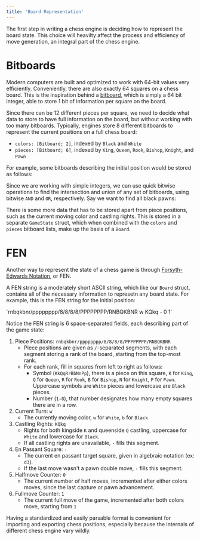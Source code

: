 ```yaml
---
title: 'Board Representation'
---
```


The first step in writing a chess engine is deciding how to represent the board state. This choice will heavilty affect the process and efficiency of move generation, an integral part of the chess engine.

# Bitboards

Modern computers are built and optimized to work with 64-bit values very efficiently. Conveniently, there are also exactly 64 squares on a chess board. This is the inspiration behind a [bitboard](https://www.chessprogramming.org/Bitboards), which is simply a 64 bit integer, able to store 1 bit of information per square on the board.

<Bitboard squares={[]} showOffsetsFrom={0} />

Since there can be 12 different pieces per square, we need to decide what data to store to have full information on the board, but without working with too many bitboards. Typically, engines store 8 different bitboards to represent the current positions on a full chess board:

-   `colors: [Bitboard; 2]`, indexed by `Black` and `White`
-   `pieces: [Bitboard; 6]`, indexed by `King`, `Queen`, `Rook`, `Bishop`, `Knight`, and `Pawn`

For example, some bitboards describing the initial position would be stored as follows:

<div className='flex flex-wrap justify-center gap-4'>
    <Bitboard
        description='colors[Black]'
        squares={[0,1,2,3,4,5,6,7,8,9,10,11,12,13,14,15]}
    />
    <Bitboard
        description='colors[White]'
        squares={[48,49,50,51,52,53,54,55,56,57,58,59,60,61,62,63]}
    />
</div>

<div className='flex flex-wrap justify-center gap-4'>
    <Bitboard
        description='pieces[Pawn]'
        squares={[8,9,10,11,12,13,14,15,48,49,50,51,52,53,54,55]}
    />
    <Bitboard
        description='pieces[Rook]'
        squares={[0,7,56,63]}
    />
</div>

Since we are working with simple integers, we can use quick bitwise operations to find the intersection and union of any set of bitboards, using bitwise `AND` and `OR`, respectively. Say we want to find all black pawns:

<Bitboard description='colors[Black] & pieces[Pawn]' squares={[8,9,10,11,12,13,14,15]} />

There is some more data that has to be stored apart from piece positions, such as the current moving color and castling rights. This is stored in a separate `GameState` struct, which when combined with the `colors` and `pieces` bitboard lists, make up the basis of a `Board`.

# FEN

Another way to represent the state of a chess game is through [Forsyth-Edwards Notation](https://www.chessprogramming.org/Forsyth-Edwards_Notation), or FEN.

A FEN string is a moderately short ASCII string, which like our `Board` struct, contains all of the necessary information to represetn any board state. For example, this is the FEN string for the initial position:

<div className='self-center'>
    `rnbqkbnr/pppppppp/8/8/8/8/PPPPPPPP/RNBQKBNR w KQkq - 0 1`
</div>

Notice the FEN string is 6 space-separated fields, each describing part of the game state:

1. Piece Positions: `rnbqkbnr/pppppppp/8/8/8/8/PPPPPPPP/RNBQKBNR`
    - Piece positions are given as `/`-separated segments, with each segment storing a rank of the board, starting from the top-most rank.
    - For each rank, fill in squares from left to right as follows:
        - Symbol (`KkQqRrBbNnPp`), there is a piece on this square, `K` for `King`, `Q` for `Queen`, `R` for `Rook`, `B` for `Bishop`, `N` for `Knight`, `P` for `Pawn`. Uppercase symbols are `White` pieces and lowercase are `Black` pieces.
        - Number (`1-8`), that number designates how many empty squares there are in a row.
2. Current Turn: `w`
    - The currently moving color, `w` for `White`, `b` for `Black`
3. Castling Rights: `KQkq`
    - Rights for both kingside `K` and queenside `Q` castling, uppercase for `White` and lowercase for `Black`.
    - If all castling rights are unavailable, `-` fills this segment.
4. En Passant Square: `-`
    - The current en passant target square, given in algebraic notation (ex: `d3`).
    - If the last move wasn't a pawn double move, `-` fills this segment.
5. Halfmove Counter: `0`
    - The current number of half moves, incremented after either colors moves, since the last capture or pawn advancement.
6. Fullmove Counter: `1`
    - The current full move of the game, incremented after both colors move, starting from `1`

Having a standardized and easily parsable format is convenient for importing and exporting chess positions, especially because the internals of different chess engine vary wildly.
